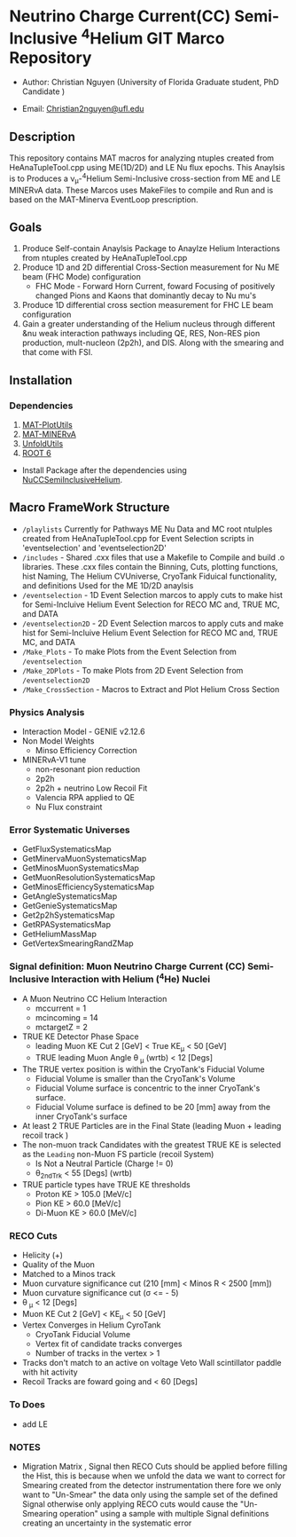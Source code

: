 
# Neutrino Charge Current(CC) Semi-Inclusive <sup>4</sup>Helium GIT Marco Repository 
- Author: Christian Nguyen (University of Florida Graduate student, PhD Candidate )
* Email: Christian2nguyen@ufl.edu

## Description
 This repository contains MAT macros for analyzing ntuples created from HeAnaTupleTool.cpp using ME(1D/2D) and LE Nu flux epochs. This Anaylsis is to Produces a &nu;<sub>&mu;</sub>-<sup>4</sup>Helium Semi-Inclusive cross-section from ME and LE MINERvA data.    These Marcos uses MakeFiles to compile and Run and is based on the MAT-Minerva EventLoop prescription.  
 
## Goals 
1. Produce Self-contain Anaylsis Package to Anaylze Helium Interactions from ntuples created by HeAnaTupleTool.cpp
2. Produce 1D and 2D differential Cross-Section measurement for Nu ME beam (FHC Mode) configuration 
   - FHC Mode - Forward Horn Current, foward Focusing of positively changed Pions and Kaons that dominantly decay to Nu mu's    
3. Produce 1D differential cross section measurement for FHC LE beam configuration
4. Gain a greater understanding of the Helium nucleus through different  &nu weak interaction pathways including QE, RES, Non-RES pion production, mult-nucleon (2p2h), and DIS. Along with the smearing and that come with FSI.   

## Installation
### Dependencies
1. [MAT-PlotUtils](https://github.com/MinervaExpt/MAT)
2. [MAT-MINERvA](https://github.com/MinervaExpt/MAT-MINERvA)
2. [UnfoldUtils](https://github.com/MinervaExpt/UnfoldUtils)
3. [ROOT 6](https://root.cern.ch/building-root)

- Install Package after the dependencies using [NuCCSemiInclusiveHelium](https://github.com/MinervaExpt/NuCCSemiInclusiveHelium).

## Macro FrameWork Structure
- `/playlists`  Currently for Pathways ME Nu Data and MC root ntulples created from HeAnaTupleTool.cpp for Event Selection scripts in  'eventselection' and 'eventselection2D'     
- `/includes` -  Shared .cxx files that use a Makefile to Compile and build .o libraries. These .cxx files  contain the Binning, Cuts, plotting functions, hist Naming, The Helium CVUniverse, CryoTank Fiduical functionality, and definitions Used for the ME 1D/2D anaylsis    
- `/eventselection`  - 1D Event Selection marcos to apply cuts to make hist for Semi-Incluive Helium Event Selection for RECO MC and, TRUE MC, and DATA 
- `/eventselection2D` - 2D Event Selection marcos to apply cuts and make hist for Semi-Incluive Helium Event Selection for RECO MC and, TRUE MC, and DATA
- `/Make_Plots` - To make Plots  from the Event Selection from `/eventselection`
- `/Make_2DPlots` - To make Plots from 2D Event Selection from `/eventselection2D` 
- `/Make_CrossSection` - Macros to Extract and Plot Helium Cross Section 

### Physics Analysis 

- Interaction Model - GENIE v2.12.6 
- Non Model Weights 
  - Minso Efficiency Correction  
- MINERvA-V1 tune
  - non-resonant pion reduction
  - 2p2h
  - 2p2h + neutrino Low Recoil Fit
  - Valencia RPA applied to QE  
  - Nu Flux constraint

### Error Systematic Universes 
*  GetFluxSystematicsMap
*  GetMinervaMuonSystematicsMap
*  GetMinosMuonSystematicsMap
*  GetMuonResolutionSystematicsMap
*  GetMinosEfficiencySystematicsMap
*  GetAngleSystematicsMap
*  GetGenieSystematicsMap
*  Get2p2hSystematicsMap
*  GetRPASystematicsMap
*  GetHeliumMassMap 
*  GetVertexSmearingRandZMap 

### Signal definition: Muon Neutrino Charge Current (CC) Semi-Inclusive Interaction with Helium (<sup>4</sup>He) Nuclei 
- A Muon Neutrino CC Helium Interaction
  *  mccurrent = 1
  *  mcincoming = 14
  *  mctargetZ = 2 
- TRUE KE Detector Phase Space
  * leading Muon KE Cut 2 [GeV] < True KE<sub>&mu;</sub> < 50 [GeV]   
  * TRUE leading Muon Angle &theta;<sub> &mu;</sub> (wrtb)  <  12 [Degs]
- The TRUE vertex position is within the CryoTank's Fiducial Volume  
  * Fiducial Volume is smaller than the CryoTank's Volume
  *  Fiducial Volume surface is  concentric to the inner CryoTank's surface.
  * Fiducial Volume surface is defined to be 20 [mm] away from the inner CryoTank's surface 
- At least 2 TRUE Particles are in the Final State (leading Muon + leading recoil track ) 
- The non-muon track Candidates  with the greatest TRUE KE is selected as the `Leading` non-Muon FS particle (recoil System)
  * Is Not a Neutral Particle (Charge != 0)
  *  &theta;<sub>2ndTrk</sub> < 55 [Degs] (wrtb)
- TRUE particle types have TRUE KE thresholds 
  * Proton KE > 105.0 [MeV/c]
  * Pion KE > 60.0 [MeV/c]
  * Di-Muon KE > 60.0 [MeV/c]

### RECO Cuts 
* Helicity (+)
* Quality of the Muon 
 * Matched to a Minos track
 * Muon curvature significance cut (210 [mm] < Minos R < 2500 [mm])
 * Muon curvature significance cut  (&sigma; <= - 5)
 * &theta;<sub> &mu;</sub> < 12 [Degs] 
 * Muon KE Cut 2 [GeV] < KE<sub>&mu;</sub> < 50 [GeV] 
* Vertex Converges in Helium CyroTank  
  *  CryoTank Fiducial Volume  
  *  Vertex fit of candidate tracks converges
  *  Number of tracks in the vertex > 1
*  Tracks don't match to an active on voltage Veto Wall  scintillator paddle with hit activity 
*  Recoil Tracks are foward going and < 60 [Degs] 

### To Does
* add LE

### NOTES
* Migration Matrix ,  Signal then RECO Cuts should be applied before filling the Hist, this is because when we unfold the data we want to correct for Smearing created from the detector instrumentation there fore we only want to "Un-Smear" the data only using the sample set of the defined Signal otherwise only applying RECO cuts would cause the "Un-Smearing operation" using a sample with  multiple Signal definitions creating an uncertainty in the systematic error       
